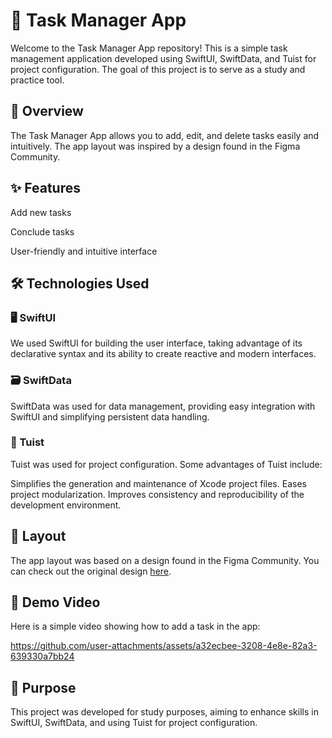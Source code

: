 # 📝 Task Manager App
Welcome to the Task Manager App repository! This is a simple task management application developed using SwiftUI, SwiftData, and Tuist for project configuration. The goal of this project is to serve as a study and practice tool.

## 📖 Overview
The Task Manager App allows you to add, edit, and delete tasks easily and intuitively. The app layout was inspired by a design found in the Figma Community.

## ✨ Features
Add new tasks

Conclude tasks

User-friendly and intuitive interface
## 🛠️ Technologies Used
### 🖥️ SwiftUI
We used SwiftUI for building the user interface, taking advantage of its declarative syntax and its ability to create reactive and modern interfaces.

### 🗃️ SwiftData
SwiftData was used for data management, providing easy integration with SwiftUI and simplifying persistent data handling.

### 🔧 Tuist
Tuist was used for project configuration. Some advantages of Tuist include:

Simplifies the generation and maintenance of Xcode project files.
Eases project modularization.
Improves consistency and reproducibility of the development environment.
## 🎨 Layout
The app layout was based on a design found in the Figma Community. You can check out the original design [here](https://www.figma.com/design/iVoIn3irSYBLJGekIkUnYR/TODO-App-(Community)?m=auto&t=7bTLdnA9GMn3dnDB-1).

## 🎥 Demo Video
Here is a simple video showing how to add a task in the app:

https://github.com/user-attachments/assets/a32ecbee-3208-4e8e-82a3-639330a7bb24

## 🎯 Purpose
This project was developed for study purposes, aiming to enhance skills in SwiftUI, SwiftData, and using Tuist for project configuration.
